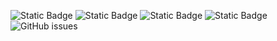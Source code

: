 ![Static Badge](https://img.shields.io/badge/blacklists-60-000000) ![Static Badge](https://img.shields.io/badge/blacklisted-2835277-cc0000) ![Static Badge](https://img.shields.io/badge/whitelisted-2244-00CC00) ![Static Badge](https://img.shields.io/badge/streaming_blacklist-28107-000000) ![GitHub issues](https://img.shields.io/github/issues/fabriziosalmi/blacklists)
